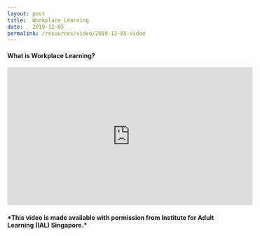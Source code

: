 ```yaml
---
layout: post
title:  Workplace Learning
date:   2019-12-05
permalink: /resources/video/2019-12-05-video
---
```






#### What is Workplace Learning?

<div class="bp-youtube">
<iframe width="560" height="315" src="https://www.youtube.com/embed/3Z7VJBzHwcY" frameborder="0" allow="accelerometer; autoplay; encrypted-media; gyroscope; picture-in-picture" allowfullscreen></iframe>
</div>


<h4>*This video is made available with permission from Institute for Adult Learning (IAL) Singapore.*<h4>
